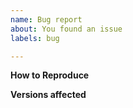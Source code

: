 ```yaml
---
name: Bug report
about: You found an issue
labels: bug

---
```


<!-- 
Please provide a clear and concise description of the bug. 

Maybe it is not a bug? Check the FAQ: https://wiki.openstreetmap.org/wiki/StreetComplete/FAQ
-->

**How to Reproduce**
<!-- Add steps to reproduce this behavior here -->

**Versions affected**
<!-- Add the Android and StreetComplete version here -->


